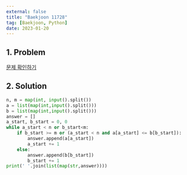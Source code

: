 ```yaml
---
external: false
title: "Baekjoon 11728"
tag: [Baekjoon, Python]
date: 2023-01-20
---
```


## 1. Problem

[문제 확인하기](https://www.acmicpc.net/problem/11728)

## 2. Solution

```python
n, m = map(int, input().split())
a = list(map(int,input().split()))
b = list(map(int,input().split()))
answer = []
a_start, b_start = 0, 0
while a_start < n or b_start<m:
    if b_start >= m or (a_start < n and a[a_start] <= b[b_start]):
        answer.append(a[a_start])
        a_start += 1
    else:
        answer.append(b[b_start])
        b_start += 1
print(' '.join(list(map(str,answer))))
```
